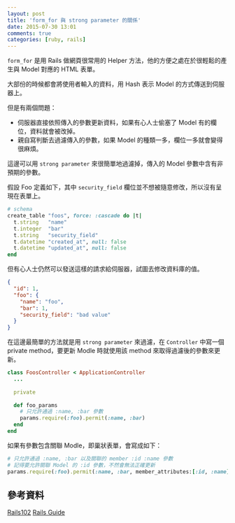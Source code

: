 ```yaml
---
layout: post
title: 'form_for 與 strong parameter 的關係'
date: 2015-07-30 13:01
comments: true
categories: [ruby, rails]
---
```

`form_for` 是用 Rails 做網頁很常用的 Helper 方法，他的方便之處在於很輕鬆的產生與 Model 對應的 HTML 表單。

大部份的時候都會將使用者輸入的資料，用 Hash 表示 Model 的方式傳送到伺服器上。

但是有兩個問題：

* 伺服器直接依照傳入的參數更新資料，如果有心人士偷塞了 Model 有的欄位，資料就會被改掉。
* 親自寫判斷去過濾傳入的參數，如果 Model 的種類一多，欄位一多就會變得很麻煩。

這邊可以用 `strong parameter` 來很簡單地過濾掉，傳入的 Model 參數中含有非預期的參數。

假設 Foo 定義如下，其中 `security_field` 欄位並不想被隨意修改，所以沒有呈現在表單上。

```ruby
# schema
create_table "foos", force: :cascade do |t|
  t.string   "name"
  t.integer  "bar"
  t.string   "security_field"
  t.datetime "created_at", null: false
  t.datetime "updated_at", null: false
end
```

但有心人士仍然可以發送這樣的請求給伺服器，試圖去修改資料庫的值。

```json
{
  "id": 1,
  "foo": {
    "name": "foo",
    "bar": 1,
    "security_field": "bad value"
  }
}
```

在這邊最簡單的方法就是用 `strong parameter` 來過濾，在 `Controller` 中寫一個 private method，要更新 Modle 時就使用該 method 來取得過濾後的參數來更新。

```ruby
class FoosController < ApplicationController
  ...
  
  private
  
  def foo_params
    # 只允許通過 :name, :bar 參數
  	params.require(:foo).permit(:name, :bar)
  end
end
```

如果有參數包含關聯 Modle，即巢狀表單，會寫成如下：

```ruby
# 只允許通過 :name, :bar 以及關聯的 member :id :name 參數
# 記得要允許關聯 Model 的 :id 參數，不然會無法正確更新
params.require(:foo).permit(:name, :bar, member_attributes:[:id, :name])
```

## 參考資料

[Rails102](http://rocodev.gitbooks.io/rails-102/content/chapter1-mvc/c/strong_parameters.html)
[Rails Guide](http://guides.rubyonrails.org/action_controller_overview.html#strong-parameters)